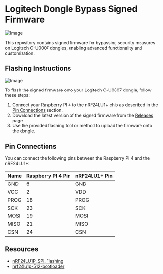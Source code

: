 # Logitech Dongle Bypass Signed Firmware

![Image](https://github.com/DRCRecoveryData/Logitech_Dongle_Bypass_Signed_Firmware/blob/main/Images/IMG_0263.png)

This repository contains signed firmware for bypassing security measures on Logitech C-U0007 dongles, enabling advanced functionality and customization.

## Flashing Instructions

![Image](https://github.com/DRCRecoveryData/Logitech_Dongle_Bypass_Signed_Firmware/blob/main/Images/IMG_0264.png)

To flash the signed firmware onto your Logitech C-U0007 dongle, follow these steps:

1. Connect your Raspberry PI 4 to the nRF24LU1+ chip as described in the [Pin Connections](#pin-connections) section.
2. Download the latest version of the signed firmware from the [Releases](https://github.com/yourusername/Logitech_Dongle_Bypass_Signed_Firmware/releases) page.
3. Use the provided flashing tool or method to upload the firmware onto the dongle.

## Pin Connections

You can connect the following pins between the Raspberry PI 4 and the nRF24LU1+:

| Name  | Raspberry PI 4 Pin | nRF24LU1+ Pin |
|-------|---------------------|--------------|
| GND   | 6                   | GND          |
| VCC   | 2                   | VDD          |
| PROG  | 18                  | PROG         |
| SCK   | 23                  | SCK          |
| MOSI  | 19                  | MOSI         |
| MISO  | 21                  | MISO         |
| CSN   | 24                  | CSN          |

## Resources

- [nRF24LU1P_SPI_Flashing](https://github.com/ShigemoriHakura/nRF24LU1P_SPI_Flashing)
- [nrf24lu1p-512-bootloader](https://github.com/ahtn/nrf24lu1p-512-bootloader)
